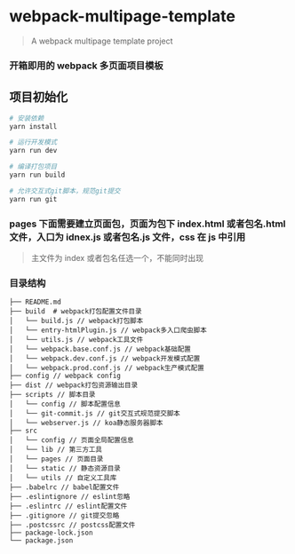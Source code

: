 # webpack-multipage-template

> A webpack multipage template project

### 开箱即用的 webpack 多页面项目模板

## 项目初始化

```bash
# 安装依赖
yarn install

# 运行开发模式
yarn run dev

# 编译打包项目
yarn run build

# 允许交互式git脚本，规范git提交
yarn run git
```

### pages 下面需要建立页面包，页面为包下 index.html 或者包名.html 文件，入口为 idnex.js 或者包名.js 文件，css 在 js 中引用

> 主文件为 index 或者包名任选一个，不能同时出现

### 目录结构

```
├── README.md
├── build  # webpack打包配置文件目录
│   └── build.js // webpack打包脚本
│   └── entry-htmlPlugin.js // webpack多入口爬虫脚本
│   └── utils.js // webpack工具文件
│   └── webpack.base.conf.js // webpack基础配置
│   └── webpack.dev.conf.js // webpack开发模式配置
│   └── webpack.prod.conf.js // webpack生产模式配置
├── config // webpack config
├── dist // webpack打包资源输出目录
├── scripts // 脚本目录
│   └── config // 脚本配置信息
│   └── git-commit.js // git交互式规范提交脚本
│   └── webserver.js // koa静态服务器脚本
├── src
│   └── config // 页面全局配置信息
│   └── lib // 第三方工具
│   └── pages // 页面目录
│   └── static // 静态资源目录
│   └── utils // 自定义工具库
├── .babelrc // babel配置文件
├── .eslintignore // eslint忽略
├── .eslintrc // eslint配置文件
├── .gitignore // git提交忽略
├── .postcssrc // postcss配置文件
├── package-lock.json
└── package.json

```
